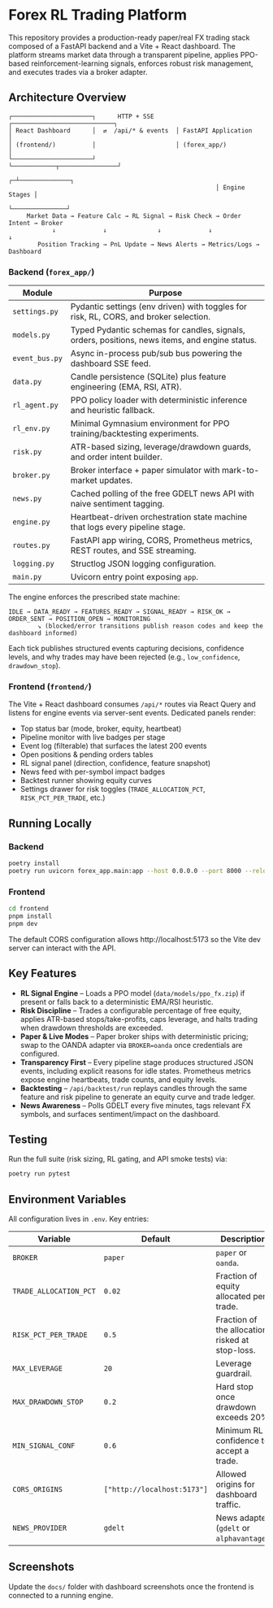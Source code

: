 # Forex RL Trading Platform

This repository provides a production-ready paper/real FX trading stack composed of a
FastAPI backend and a Vite + React dashboard.  The platform streams market data
through a transparent pipeline, applies PPO-based reinforcement-learning signals,
enforces robust risk management, and executes trades via a broker adapter.

## Architecture Overview

```
┌──────────────────────┐      HTTP + SSE       ┌────────────────────────────┐
│ React Dashboard      │  ⇄  /api/* & events  │ FastAPI Application         │
│ (frontend/)          │                      │ (forex_app/)                │
└──────────────────────┘                      └────────────┬────────────────┘
                                                         ┌─┴──────────────┐
                                                         │ Engine Stages │
                                                         └───────────────┘
     Market Data → Feature Calc → RL Signal → Risk Check → Order Intent → Broker
            ↓             ↓              ↓             ↓              ↓
        Position Tracking → PnL Update → News Alerts → Metrics/Logs → Dashboard
```

### Backend (`forex_app/`)

| Module | Purpose |
| --- | --- |
| `settings.py` | Pydantic settings (env driven) with toggles for risk, RL, CORS, and broker selection. |
| `models.py` | Typed Pydantic schemas for candles, signals, orders, positions, news items, and engine status. |
| `event_bus.py` | Async in-process pub/sub bus powering the dashboard SSE feed. |
| `data.py` | Candle persistence (SQLite) plus feature engineering (EMA, RSI, ATR). |
| `rl_agent.py` | PPO policy loader with deterministic inference and heuristic fallback. |
| `rl_env.py` | Minimal Gymnasium environment for PPO training/backtesting experiments. |
| `risk.py` | ATR-based sizing, leverage/drawdown guards, and order intent builder. |
| `broker.py` | Broker interface + paper simulator with mark-to-market updates. |
| `news.py` | Cached polling of the free GDELT news API with naive sentiment tagging. |
| `engine.py` | Heartbeat-driven orchestration state machine that logs every pipeline stage. |
| `routes.py` | FastAPI app wiring, CORS, Prometheus metrics, REST routes, and SSE streaming. |
| `logging.py` | Structlog JSON logging configuration. |
| `main.py` | Uvicorn entry point exposing `app`. |

The engine enforces the prescribed state machine:

```
IDLE → DATA_READY → FEATURES_READY → SIGNAL_READY → RISK_OK → ORDER_SENT → POSITION_OPEN → MONITORING
        ↘ (blocked/error transitions publish reason codes and keep the dashboard informed)
```

Each tick publishes structured events capturing decisions, confidence levels, and
why trades may have been rejected (e.g., `low_confidence`, `drawdown_stop`).

### Frontend (`frontend/`)

The Vite + React dashboard consumes `/api/*` routes via React Query and listens
for engine events via server-sent events.  Dedicated panels render:

- Top status bar (mode, broker, equity, heartbeat)
- Pipeline monitor with live badges per stage
- Event log (filterable) that surfaces the latest 200 events
- Open positions & pending orders tables
- RL signal panel (direction, confidence, feature snapshot)
- News feed with per-symbol impact badges
- Backtest runner showing equity curves
- Settings drawer for risk toggles (`TRADE_ALLOCATION_PCT`, `RISK_PCT_PER_TRADE`, etc.)

## Running Locally

### Backend

```bash
poetry install
poetry run uvicorn forex_app.main:app --host 0.0.0.0 --port 8000 --reload
```

### Frontend

```bash
cd frontend
pnpm install
pnpm dev
```

The default CORS configuration allows http://localhost:5173 so the Vite dev
server can interact with the API.

## Key Features

- **RL Signal Engine** – Loads a PPO model (`data/models/ppo_fx.zip`) if present
  or falls back to a deterministic EMA/RSI heuristic.
- **Risk Discipline** – Trades a configurable percentage of free equity, applies
  ATR-based stops/take-profits, caps leverage, and halts trading when drawdown
  thresholds are exceeded.
- **Paper & Live Modes** – Paper broker ships with deterministic pricing; swap
  to the OANDA adapter via `BROKER=oanda` once credentials are configured.
- **Transparency First** – Every pipeline stage produces structured JSON events,
  including explicit reasons for idle states.  Prometheus metrics expose engine
  heartbeats, trade counts, and equity levels.
- **Backtesting** – `/api/backtest/run` replays candles through the same feature
  and risk pipeline to generate an equity curve and trade ledger.
- **News Awareness** – Polls GDELT every five minutes, tags relevant FX symbols,
  and surfaces sentiment/impact on the dashboard.

## Testing

Run the full suite (risk sizing, RL gating, and API smoke tests) via:

```bash
poetry run pytest
```

## Environment Variables

All configuration lives in `.env`.  Key entries:

| Variable | Default | Description |
| --- | --- | --- |
| `BROKER` | `paper` | `paper` or `oanda`. |
| `TRADE_ALLOCATION_PCT` | `0.02` | Fraction of equity allocated per trade. |
| `RISK_PCT_PER_TRADE` | `0.5` | Fraction of the allocation risked at stop-loss. |
| `MAX_LEVERAGE` | `20` | Leverage guardrail. |
| `MAX_DRAWDOWN_STOP` | `0.2` | Hard stop once drawdown exceeds 20%. |
| `MIN_SIGNAL_CONF` | `0.6` | Minimum RL confidence to accept a trade. |
| `CORS_ORIGINS` | `["http://localhost:5173"]` | Allowed origins for dashboard traffic. |
| `NEWS_PROVIDER` | `gdelt` | News adapter (`gdelt` or `alphavantage`). |

## Screenshots

Update the `docs/` folder with dashboard screenshots once the frontend is
connected to a running engine.
